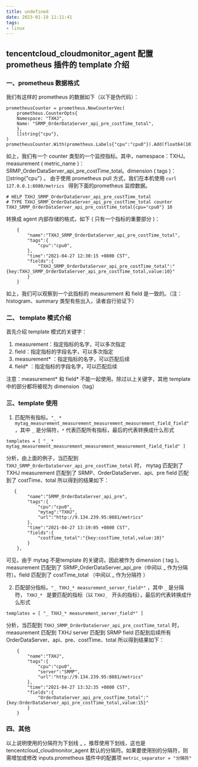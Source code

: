 ```yaml
---
title: undefined
date: 2023-01-19 11:11:41
tags:
- linux
---
```


## tencentcloud_cloudmonitor_agent 配置 prometheus 插件的 template 介绍

### 一、prometheus 数据格式

我们有这样的 prometheus 的数据如下（以下是伪代码）：

```
prometheusCounter = prometheus.NewCounterVec(
    prometheus.CounterOpts{
    Namespace: "TXHJ",
    Name: "SRMP_OrderDataServer_api_pre_costTime_total",
    },
    []string{"cpu"},
)
prometheusCounter.With(prometheus.Labels{"cpu":"cpu0"}).Add(float64(10))
```

如上，我们有一个 counter 类型的一个监控指标。其中，namespace：TXHJ。measurement ( metric_name )：SRMP_OrderDataServer_api_pre_costTime_total。dimension ( tags )：[]string{"cpu"} 。
由于使用 prometheus pull 方式，我们在本机使用  `curl 127.0.0.1:8080/metrics ` 得到下面的prometheus 监控数据。

```
# HELP TXHJ_SRMP_OrderDataServer_api_pre_costTime_total 
# TYPE TXHJ_SRMP_OrderDataServer_api_pre_costTime_total counter
TXHJ_SRMP_OrderDataServer_api_pre_costTime_total{cpu="cpu0"} 10
```

转换成 agent 内部存储的格式，如下 ( 只有一个指标的重要部分 )：

```
    {
        "name":"TXHJ_SRMP_OrderDataServer_api_pre_costTime_total",
        "tags":{
            "cpu":"cpu0",
        },
        "time":"2021-04-27 12:30:15 +0800 CST",
        "fields":{
            "TXHJ_SRMP_OrderDataServer_api_pre_costTime_total":"{key:TXHJ_SRMP_OrderDataServer_api_pre_costTime_total,value:10}"
        }
    }
```

如上，我们可以观察到一个此指标的 measurement 和 field 是一致的。（注：histogram、summary 类型有些出入，读者自行验证下）

### 二、 template 模式介绍

首先介绍 template 模式的关键字：

1. measurement：指定指标的名字，可以多次指定
2. field：指定指标的字段名字，可以多次指定
3. measurement* ：指定指标的名字，可以匹配后续
4. field* ：指定指标的字段名字，可以匹配后续

注意：measurement* 和 field* 不能一起使用。除过以上关键字，其他 template 中的部分都将被视为 dimension（tag）

### 三、template 使用

1. 匹配所有指标。`"_ * mytag_measurement_measurement_measurement_measurement_field_field"` ，其中 `_` 是分隔符，`*` 代表匹配所有指标，最后的代表转换成什么形式 

```
templates = [ "_ * mytag_measurement_measurement_measurement_measurement_field_field" ]
```

分析，由上面的例子，当匹配到 `TXHJ_SRMP_OrderDataServer_api_pre_costTime_total` 时，
mytag 匹配到了 TXHJ
measurement 匹配到了 SRMP、OrderDataServer、api、pre
field 匹配到了 costTime、total
所以得到的结果如下： 

```
   {
        "name":"SRMP_OrderDataServer_api_pre",
        "tags":{
            "cpu":"cpu0",
            "mytag":"TXHJ",
            "url":"http://9.134.239.95:8081/metrics"
        },
        "time":"2021-04-27 13:19:05 +0800 CST",
        "fields":{
            "costTime_total":"{key:costTime_total,value:10}"
        }
    },
```

可见，由于 mytag 不是template 的关键词，因此被作为 dimension ( tag )。measurement 匹配到了 SRMP_OrderDataServer_api_pre（中间以 _ 作为分隔符）。field 匹配到了 costTime_total （中间以 _ 作为分隔符 ）

2. 匹配部分指标。`"_ TXHJ_* measurement_server_field*"` ，其中 `_` 是分隔符， `TXHJ_* ` 是要匹配的指标（以 `TXHJ_ ` 开头的指标），最后的代表转换成什么形式

````
templates = [ "_ TXHJ_* measurement_server_field*" ]
````

分析，当匹配到 `TXHJ_SRMP_OrderDataServer_api_pre_costTime_total` 时，
measurement 匹配到 TXHJ
server 匹配到 SRMP
field 匹配到后续所有 OrderDataServer、api、pre、costTime、total 
所以得到结果如下：

```
    {
        "name":"TXHJ",
        "tags":{
            "cpu":"cpu0",
            "server":"SRMP",
            "url":"http://9.134.239.95:8081/metrics"
        },
        "time":"2021-04-27 13:32:35 +0800 CST",
        "fields":{
            "OrderDataServer_api_pre_costTime_total":"{key:OrderDataServer_api_pre_costTime_total,value:15}"
        }
    }
```

### 四、其他

以上说明使用的分隔符为下划线 _ ，推荐使用下划线，这也是 tencentcloud_cloudmonitor_agent 默认的分隔符。如果要使用别的分隔符，则需增加或修改 inputs.prometheus 插件中的配置项 `metric_separator = "分隔符"` 



